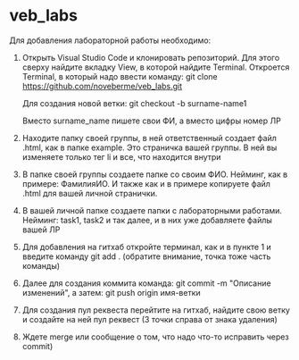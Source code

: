 # veb_labs
Для добавления лабораторной работы необходимо:
1) Открыть Visual Studio Code и клонировать репозиторий. Для этого сверху найдите вкладку View, в которой найдите Terminal. Откроется Terminal, в который надо ввести команду:  git clone https://github.com/noveberme/veb_labs.git
   
   Для создания новой ветки: git checkout -b surname-name1
   
   Вместо surname_name пишете свои ФИ, а вместо цифры номер ЛР
3) Находите папку своей группы, в ней ответственный создает файл .html, как в папке example. Это страничка вашей группы. В ней вы изменяете только тег li и все, что находится внутри
4) В папке своей группы создаете папке со своим ФИО. Нейминг, как в примере: ФамилияИО. И также как и в примере копируете файл .html для вашей личной странички.
5) В вашей личной папке создаете папки с лабораторными работами. Нейминг: task1, task2 и так далее, и в них уже добавляете файлы вашей ЛР
6) Для добавления на гитхаб откройте терминал, как и в пункте 1 и введите команду
git add . (обратите внимание, точка тоже часть команды)
7) Далее для создания коммита команда: git commit -m "Описание изменений", а затем: git push origin имя-ветки
8) Для создания пул реквеста перейтите на гитхаб, найдите свою ветку и создайте на ней пул реквест (3 точки справа от знака удаления)
9) Ждете merge или сообщение о том, что надо что-то исправить через commit)
